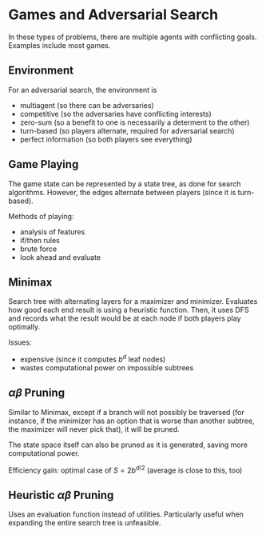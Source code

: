 # Games and Adversarial Search

In these types of problems, there are multiple agents with conflicting goals. Examples include most games.

## Environment
For an adversarial search, the environment is
- multiagent (so there can be adversaries)
- competitive (so the adversaries have conflicting interests)
- zero-sum (so a benefit to one is necessarily a determent to the other)
- turn-based (so players alternate, required for adversarial search)
- perfect information (so both players see everything)

## Game Playing
The game state can be represented by a state tree, as done for search algorithms. However, the edges alternate between players (since it is turn-based).

Methods of playing:
- analysis of features
- if/then rules
- brute force
- look ahead and evaluate

## Minimax
Search tree with alternating layers for a maximizer and minimizer. Evaluates how good each end result is using a heuristic function. Then, it uses DFS and records what the result would be at each node if both players play optimally.

Issues:
- expensive (since it computes $b^d$ leaf nodes)
- wastes computational power on impossible subtrees

## $\alpha\beta$ Pruning
Similar to Minimax, except if a branch will not possibly be traversed (for instance, if the minimizer has an option that is worse than another subtree, the maximizer will never pick that), it will be pruned.

The state space itself can also be pruned as it is generated, saving more computational power.

Efficiency gain: optimal case of $S=2b^{d/2}$ (average is close to this, too)

## Heuristic $\alpha\beta$ Pruning
Uses an evaluation function instead of utilities. Particularly useful when expanding the entire search tree is unfeasible.
